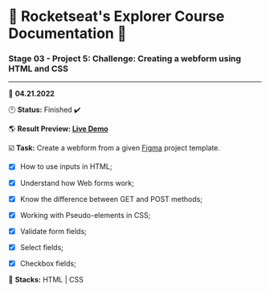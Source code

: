 # 🚀 Rocketseat's Explorer Course Documentation 📁
 
### Stage 03 - Project 5: Challenge: Creating a webform using HTML and CSS
 
---
  
📅 **04.21.2022**
  
🕛 **Status:** Finished ✔️

🌎 **Result Preview: [Live Demo](https://MatheusBerg.github.io/rocketseat-explorer/Project-05/)**

☑️ **Task:** Create a webform from a given [Figma](https://www.figma.com/file/HsU7V9vAQGPHa16MKkZLGN/Stage-03---Formul%C3%A1rio-intermedi%C3%A1rio-(Copy)) project template.

- [x] How to use inputs in HTML;
- [x] Understand how Web forms work;
- [x] Know the difference between GET and POST methods;
- [x] Working with Pseudo-elements in CSS;
- [x] Validate form fields;
- [x] Select fields;
- [x] Checkbox fields;


📌 **Stacks:** HTML | CSS

